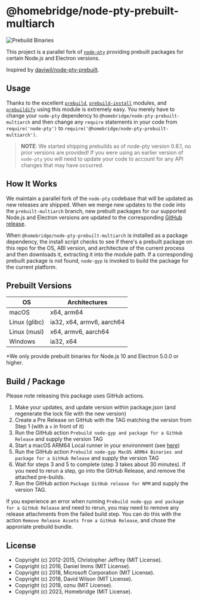 # @homebridge/node-pty-prebuilt-multiarch

![Prebuild Binaries](https://github.com/homebridge/node-pty-prebuilt-multiarch/workflows/Build%20and%20Test/badge.svg)

This project is a parallel fork of [`node-pty`](https://github.com/Microsoft/node-pty) providing prebuilt packages for certain Node.js and Electron versions.

Inspired by [daviwil/node-pty-prebuilt](https://github.com/daviwil/node-pty-prebuilt).

## Usage

Thanks to the excellent [`prebuild`](https://github.com/prebuild/prebuild), [`prebuild-install`](https://github.com/prebuild/prebuild) modules, and [`prebuildify`](https://github.com/prebuild/prebuildify) using this module is extremely easy.  You merely have to change your `node-pty` dependency to `@homebridge/node-pty-prebuilt-multiarch` and then change any `require` statements in your code from `require('node-pty')` to `require('@homebridge/node-pty-prebuilt-multiarch')`.

> **NOTE**: We started shipping prebuilds as of node-pty version 0.8.1, no prior versions are provided!  If you were using an earlier version of `node-pty` you will need to update your code to account for any API changes that may have occurred.

## How It Works

We maintain a parallel fork of the `node-pty` codebase that will be updated as new releases are shipped.  When we merge new updates to the code into the `prebuilt-multiarch` branch, new prebuilt packages for our supported Node.js and Electron versions are updated to the corresponding [GitHub release](https://github.com/homebridge/node-pty-prebuilt-multiarch/releases).

When `@homebridge/node-pty-prebuilt-multiarch` is installed as a package dependency, the install script checks to see if there's a prebuilt package on this repo for the OS, ABI version, and architecture of the current process and then downloads it, extracting it into the module path.  If a corresponding prebuilt package is not found, `node-gyp` is invoked to build the package for the current platform.

## Prebuilt Versions

| OS              | Architectures               |
| --------------- |-----------------------------|
| macOS           | x64, arm64                  |
| Linux (glibc)   | ia32, x64, armv6, aarch64   |
| Linux (musl)    | x64, armv6, aarch64         |
| Windows         | ia32, x64                   |

*We only provide prebuilt binaries for Node.js 10 and Electron 5.0.0 or higher.

## Build / Package

Please note releasing this package uses GitHub actions.

1. Make your updates, and update version within package.json (and regenerate the lock file with the new version)
2. Create a Pre Release on GitHub with the TAG matching the version from Step 1 (with a `v` in front of it)
3. Run the GitHub action `Prebuild node-gyp and package for a GitHub Release` and supply the version TAG
4. Start a macOS ARM64 Local runner in your environment (see [here](https://github.com/homebridge/node-pty-prebuilt-multiarch/settings/actions/runners))
5. Run the GitHub action `Prebuild node-gyp MacOS ARM64 Binaries and package for a GitHub Release` and supply the version TAG
6. Wait for steps 3 and 5 to complete (step 3 takes about 30 minutes). If you need to rerun a step, go into the GitHub Release, and remove the attached pre-builds.
7. Run the GitHub action `Package GitHub release for NPM` and supply the version TAG.

If you experience an error when running `Prebuild node-gyp and package for a GitHub Release` and need to rerun, you may need to remove any release attachments from the failed build step.  You can do this with the action `Remove Release Assets from a GitHub Release`, and chose the approriate prebuild bundle.

## License

* Copyright (c) 2012-2015, Christopher Jeffrey (MIT License).
* Copyright (c) 2016, Daniel Imms (MIT License).
* Copyright (c) 2018, Microsoft Corporation (MIT License).
* Copyright (c) 2018, David Wilson (MIT License).
* Copyright (c) 2018, oznu (MIT License).
* Copyright (c) 2023, Homebridge (MIT License).
